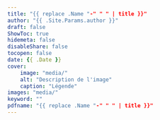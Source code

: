 ```yaml
---
title: "{{ replace .Name "-" " " | title }}"
author: "{{ .Site.Params.author }}"
draft: false
ShowToc: true
hidemeta: false
disableShare: false
tocopen: false
date: {{ .Date }}
cover:
    image: "media/"
    alt: "Description de l'image"
    caption: "Légende"
images: "media/"
keyword: ""
pdfname: "{{ replace .Name "-" " " | title }}"
---
```


<!--more-->
